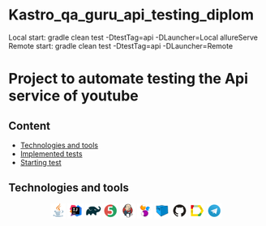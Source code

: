 # Kastro_qa_guru_api_testing_diplom
Local start:
gradle clean test -DtestTag=api -DLauncher=Local allureServe
Remote start:
gradle clean test -DtestTag=api -DLauncher=Remote

# Project to automate testing the Api service of youtube

## Content

* <a href="#link-technologies-and-tools">Technologies and tools</a>
* <a href="#link-implemented-tests">Implemented tests</a>
* <a href="#link-starting-test">Starting test </a>
## Technologies and tools

<p align="center">
<img width="6%" src="images/logos/Java.svg">
<img width="6%" src="images/logos/Intelij_IDEA.svg">
<img width="6%" src="images/logos/Gradle.svg">
<img width="6%" src="images/logos/JUnit5.svg">
<img width="6%" src="images/logos/Jenkins.svg">
<img width="6%" src="images/logos/Selenide.svg">
<img width="6%" src="images/logos/Selenoid.svg">
<img width="6%" src="images/logos/GitHub.svg">
<img width="6%" src="images/logos/Allure_Report.svg">
<img width="6%" src="images/logos/Telegram.svg">
</p>